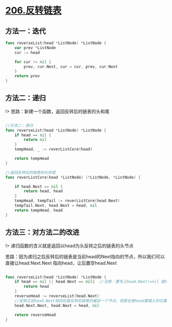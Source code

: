# [206.反转链表](https://leetcode-cn.com/problems/reverse-linked-list/)

## 方法一：迭代

```go
func reverseList(head *ListNode) *ListNode {
	var prev *ListNode
	cur := head

	for cur != nil {
		prev, cur.Next, cur = cur, prev, cur.Next
	}
	return prev
}
```

## 方法二：递归
!> 思路：新建一个函数，返回反转后的链表的头和尾

```go

//方法二：递归
func reverseList(head *ListNode) *ListNode {
	if head == nil {
		return nil
	}
	tempHead, _ := reverListCore(head)

	return tempHead
}

//返回反转后的链表的头和尾
func reverListCore(head *ListNode) (*ListNode, *ListNode) {

	if head.Next == nil {
		return head, head
	}
	tempHead, tempTail := reverListCore(head.Next)
	tempTail.Next, head.Next = head, nil
	return tempHead, head
}
```

## 方法三：对方法二的改进
!> 递归函数的含义就是返回以head为头反转之后的链表的头节点

思路：因为递归之后反转后的链表是当前head的Next指向的节点，所以我们可以直接让head.Next.Next 指向head，让后置空head.Next

```go

func reverseList(head *ListNode) *ListNode {
	if head == nil || head.Next == nil{  //注意：要写上head.Next!=nil 避免后面的head.Next.Next报错
		return head
	}
	reverseHead := reverseList(head.Next)
	//反转之后head.Next指向后面反转后链表的最后一个节点，但是也是head要插入的位置的前一个节点
	head.Next.Next, head.Next = head, nil

	return reverseHead
}

```